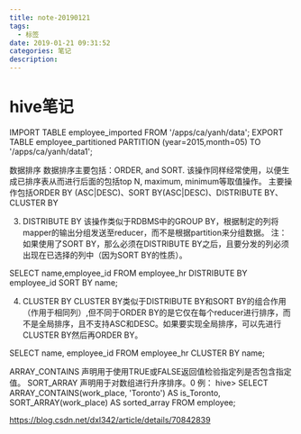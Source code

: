 ```yaml
---
title: note-20190121
tags:
  - 标签
date: 2019-01-21 09:31:52
categories: 笔记
description:
---
```


# hive笔记
IMPORT TABLE employee_imported FROM '/apps/ca/yanh/data';
EXPORT TABLE employee_partitioned PARTITION (year=2015,month=05) TO '/apps/ca/yanh/data1';

数据排序 数据排序主要包括：ORDER, and SORT. 该操作同样经常使用，以便生成已排序表从而进行后面的包括top N, maximum, minimum等取值操作。 主要操作包括ORDER BY (ASC|DESC)、SORT BY(ASC|DESC)、DISTRIBUTE BY、CLUSTER BY

3. DISTRIBUTE BY 该操作类似于RDBMS中的GROUP BY，根据制定的列将mapper的输出分组发送至reducer，而不是根据partition来分组数据。 注：如果使用了SORT BY，那么必须在DISTRIBUTE BY之后，且要分发的列必须出现在已选择的列中（因为SORT BY的性质）。

SELECT name,employee_id FROM employee_hr DISTRIBUTE BY employee_id SORT BY name;

4. CLUSTER BY CLUSTER BY类似于DISTRIBUTE BY和SORT BY的组合作用（作用于相同列）,但不同于ORDER BY的是它仅在每个reducer进行排序，而不是全局排序，且不支持ASC和DESC。如果要实现全局排序，可以先进行CLUSTER BY然后再ORDER BY。

SELECT name, employee_id FROM employee_hr CLUSTER BY name;


ARRAY_CONTAINS 声明用于使用TRUE或FALSE返回值检验指定列是否包含指定值。
SORT_ARRAY 声明用于对数组进行升序排序。0
例： hive> SELECT ARRAY_CONTAINS(work_place, 'Toronto') AS is_Toronto, SORT_ARRAY(work_place) AS sorted_array FROM employee;

https://blog.csdn.net/dxl342/article/details/70842839
